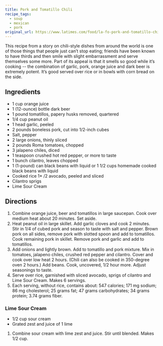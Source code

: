 ```yaml
---
title: Pork and Tomatillo Chili
recipe_tags:
  - soup
  - mexican
  - pork
original_url: https://www.latimes.com/food/la-fo-pork-and-tomatillo-chili-s-story.html
---
```


This recipe from a story on chili-style dishes from around the world is one of those things that people just can’t stop eating; friends have been known to have thirds and then smile with slight embarrassment and serve themselves some more. Part of its appeal is that it smells so good while it’s cooking -- the combination of garlic, pork, orange juice and dark beer is extremely potent. It’s good served over rice or in bowls with corn bread on the side.

## Ingredients

* 1 cup orange juice
* 1 (12-ounce) bottle dark beer
* 1 pound tomatillos, papery husks removed, quartered
* 1/4 cup peanut oil
* 1 head garlic, peeled
* 2 pounds boneless pork, cut into 1/2-inch cubes
* Salt, pepper
* 2 large onions, thinly sliced
* 2 pounds Roma tomatoes, chopped
* 3 jalapeno chiles, diced
* 1 teaspoon crushed hot red pepper, or more to taste
* 1 bunch cilantro, leaves chopped
* 1 (1-pound) can black beans with liquid or 1 1/2 cups homemade cooked black beans with liquid
* Cooked rice
1* /2 avocado, peeled and sliced
* Cilantro sprigs
* Lime Sour Cream

## Directions

1. Combine orange juice, beer and tomatillos in large saucepan. Cook over medium heat about 20 minutes. Set aside.
1. Heat peanut oil in large skillet. Add garlic cloves and cook 2 minutes. Stir in 1/4 of cubed pork and season to taste with salt and pepper. Brown pork on all sides, remove pork with slotted spoon and add to tomatillos. Cook remaining pork in skillet. Remove pork and garlic and add to tomatillos.
1. Add onions and lightly brown. Add to tomatillo and pork mixture. Mix in tomatoes, jalapeno chiles, crushed red pepper and cilantro. Cover and cook over low heat 2 hours. (Chili can also be cooked in 350-degree oven 2 hours.) Add beans. Cook, uncovered, 1/2 hour more. Adjust seasonings to taste.
1. Serve over rice, garnished with sliced avocado, sprigs of cilantro and Lime Sour Cream. Makes 6 servings.
1. Each serving, without rice, contains about: 547 calories; 171 mg sodium; 86 mg cholesterol; 25 grams fat; 47 grams carbohydrates; 34 grams protein; 3.74 grams fiber.

### Lime Sour Cream

* 1/2 cup sour cream
* Grated zest and juice of 1 lime

1. Combine sour cream with lime zest and juice. Stir until blended. Makes 1/2 cup.